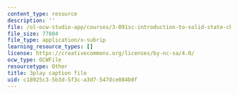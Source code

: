 ```yaml
---
content_type: resource
description: ''
file: /ol-ocw-studio-app/courses/3-091sc-introduction-to-solid-state-chemistry-fall-2010/c18925c35b3d5f3ca3d7547dce084b0f_j7EBObU5Tjk.vtt
file_size: 77804
file_type: application/x-subrip
learning_resource_types: []
license: https://creativecommons.org/licenses/by-nc-sa/4.0/
ocw_type: OCWFile
resourcetype: Other
title: 3play caption file
uid: c18925c3-5b3d-5f3c-a3d7-547dce084b0f
---
```

